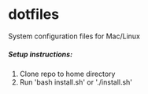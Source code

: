 # dotfiles
System configuration files for Mac/Linux

##### Setup instructions:
1. Clone repo to home directory
2. Run 'bash install.sh' or './install.sh'
